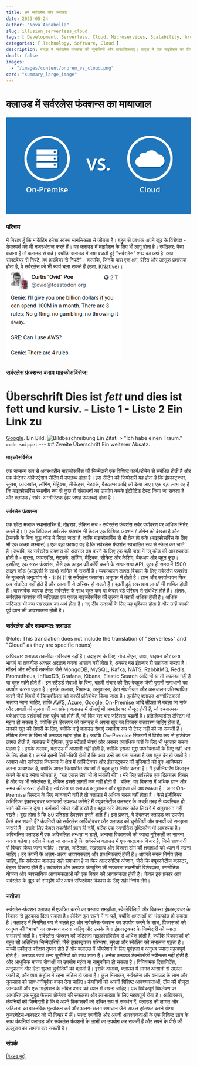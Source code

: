 ```yaml
---
title: भ्रम सर्वरलेस और क्लाउड
date: 2023-05-24
author: "Nova Annabella"
slug: illusion_serverless_cloud
tags: [ Development, Serverless, Cloud, Microservices, Scalability, Architecture, Infrastructure ]
categories: [ Technology, Software, Cloud ]
description: बादल में सर्वरलेस फ़ंक्शंस की चुनौतियों और वास्तविकताएं। बादल में एक माइग्रेशन का विचार करने वाली कंपनियों के लिए मूल्यवान अनुभव।
draft: false
images:
  - "/images/content/onprem_vs_cloud.png"
card: "summary_large_image"
---
```




# क्लाउड में सर्वरलेस फंक्शन्स का मायाजाल

![aws_costs_twitter_1](/images/content/onprem_vs_cloud.png)

### परिचय

मैं निराश हूँ कि मार्केटिंग हमेशा स्वस्थ मानसिकता से जीतता है। बहुत से प्रबंधक अपने खुद के विशेषज्ञ - डेवलपर्स को भी
नजरअंदाज करते हैं। यह क्लाउड में माइग्रेशन के लिए भी लागू होता है। स्पॉइलर: पैसा बचाना है तो क्लाउड से बचें। क्योंकि
क्लाउड में नया बजती हुई "सर्वरलेस" शब्द का अर्थ है: आप सॉफ्टवेयर से निपटें, हम हार्डवेयर से निपटेंगे। हालांकि, जिनके पास
एक क्षम, प्रेरित और उत्सुक प्रशासक होता है, वे सर्वरलेस को भी स्वयं चला सकते हैं (उदा. [KNative](https://knative.dev))।
![aws_costs_twitter_1](/images/content/aws_costs_twitter_1.png)

### सर्वरलेस फ़ंक्शन्स बनाम माइक्रोसर्विसेज:

# Überschrift Dies ist *fett* und dies ist **fett und kursiv**. - Liste 1 - Liste 2 Ein Link zu
[Google](https://www.google.com). Ein Bild: ![Bildbeschreibung](https://via.placeholder.com/150) Ein Zitat: > "Ich
habe einen Traum." `code snippet` --- ## Zweite Überschrift Ein weiterer Absatz.

#### माइक्रोसर्विसेज

एक सामान्य रूप से अवस्थाहीन माइक्रोसर्विस की जिम्मेदारी एक विशिष्ट कार्य/डोमेन से संबंधित होती है और एक कंटेनर
ओर्केस्ट्रेशन सेटिंग में उपलब्ध होता है। इस सेटिंग की जिम्मेदारी यह होता है कि इंफ्रास्ट्रक्चर, सुरक्षा, फायरवॉल,
लॉगिंग, मेट्रिक्स, सीक्रेट्स, नेटवर्क, बैकअप्स आदि को देखा जाए। एक बड़ा लाभ यह है कि माइक्रोसर्विस स्थानीय रूप से कुछ ही
संसाधनों का उपयोग करके इंटीग्रेटेड टेस्ट किया जा सकता है और क्लाउड / सर्वर-अग्नोस्टिक (हर जगह उपलब्ध) होता है।

#### सर्वरलेस फंक्शन्स

एक छोटा मजाक स्थानांतरित है: दोहराव, लेकिन सच - सर्वरलेस फ़ंक्शंस सर्वर पर्यावरण पर अधिक निर्भर करते हैं। :) एक टिपिकल
सर्वरलेस फ़ंक्शंन भी केवल एक विशिष्ट फ़ंक्शंन / डोमेन को देखता है और फ़्रेमवर्क के बिना शुद्ध कोड में लिखा जाता है, ताकि
माइक्रोसर्विस से भी तेज हो सके (माइक्रोसर्विस के लिए भी एक अच्छा अभ्यास)। एक बड़ा फायदा यह है कि सर्वरलेस फंक्शंस
स्वचालित रूप से स्केल कर जाते हैं। तथापि, हर सर्वरलेस फंक्शंस को अंतराल तय करने के लिए एक बड़ी मात्रा में ग्लू कोड की
आवश्यकता होती है - सुरक्षा, फायरवॉल, नेटवर्क, लॉगिंग, मैट्रिक्स, सीक्रेट और कैशिंग, बैकअप और बहुत कुछ। इसलिए, एक सरल
फंक्शंस, जैसे एक फाइल की कॉपी करने के साथ-साथ API, कुछ ही समय में 1500 लाइन कोड (आईएसी के साथ) शामिल हो सकती है।
व्यवस्थापन लागत विकास के लिए सर्वरलेस फंक्शंस के मुकाबले अनुप्रयोग से - 1: N (1 से सर्वरलेस फंक्शंस) अनुपात में होती है।
ज्ञान और कार्यान्वयन फिर अब संघटित नहीं होते हैं और आसानी से अस्थिर हो सकते हैं। बढ़ती हुई रखरखाव लागतें भी शामिल होती
हैं। वास्तविक व्यापक टेस्ट सर्वरलेस के साथ बहुत कम या केवल बड़े परिश्रम से संबंधित होते हैं। अंततः, सर्वरलेस फंक्शंस की
जटिलता एक एकल माइक्रोसर्विस की तुलना में काफी अधिक होती है। अधिक जटिलता भी कम रखरखाव का अर्थ होता है। नए टीम सदस्यों के
लिए यह मुश्किल होता है और उन्हें काफी पूर्व ज्ञान की आवश्यकता होती है।

### सर्वरलेस और सामान्यतः क्लाउड 

(Note: This translation does not include the translation of "Serverless" and "Cloud" as they are specific nouns)

अधिकतर क्लाउड तकनीक नवीनतम नहीं हैं। उदाहरण के लिए, नोड.जेएस, जावा, पाइथन और अन्य भाषाएं या तकनीक अक्सर अद्यतन करना आसान
नहीं होता है, अक्सर बस इंतजार ही सहायता करता है। मॉडर्न और स्टैंडर्ड तकनीक जैसे MongoDB, MySQL, Kafka, NATS, RabbitMQ,
Redis, Prometheus, InfluxDB, Grafana, Kibana, Elastic Search आदि भी या तो उपलब्ध नहीं हैं या बहुत महंगे होते हैं। इन
स्टैंडर्ड सेवाओं के बिना, बाहरी संचार की लिए वेबहुक जैसी पुरानी समाधानों का उपयोग करना पड़ता है। इसके अलावा, नियामक,
अनुपालन, डेटा गोपनीयता और असंचालन प्रतिस्थापित करने जैसे विषयों में क्रियाशीलता को काफी प्रतिबंधित किया जाता है।  इसलिए
क्लाउड अग्नोस्टिकली चलाया जाना चाहिए, ताकि AWS, Azure, Google, On-Premise आदि तीव्रता से बदला जा सके और लागतों की तुलना
की जा सके। क्लाउड में सीमाएं भी आमतौर पर मौजूद होती हैं, जो रचनात्मक वर्कअराउंड प्रशंसकों तक पहुँच को होती हैं, जो फिर
बार बार जटिलता बढ़ाती है। प्रतिक्रियाशील टेस्टिंग भी महंगा हो सकता है, क्योंकि हर डेवलपर को क्लाउड में अपना खुद का विकास
वातावरण चाहिए होता है, उनकी खुद की तैयारी के लिए, क्योंकि कई क्लाउड सेवाएं स्थानीय रूप से टेस्ट नहीं की जा सकती हैं।
लेकिन टेस्ट के बिना भी क्लाउड महंगा होता है। जबकि On-Premise सिस्टमों में विशेष रूप से हार्डवेयर लागत होती है, क्लाउड
में ट्रैफिक, कुछ स्टैंडर्ड सेवाएं और अक्सर एकाधिक करों के लिए भी भुगतान करना पड़ता है। इसके अलावा, क्लाउड में आसानी नहीं
होती है, क्योंकि इसका मुद्दा उपभोक्ताओं के लिए नहीं, धन के लिए होता है। लागतें इतनी छिपी-छिपी होती हैं कि आप उन्हें तब
पता चलता है जब बहुत देर हो जाती है। आवारा और सर्वरलेस विभाजन के क्षेत्र में आर्किटेक्चर और इंफ्रास्ट्रक्चर की बुनियादों
को पुनः आविष्कार करना आवश्यक है, क्योंकि अमल क्रियाशील सेवाओं से बहुत कुछ निर्भर करता है। मैं इंजीनियरिंग डिजाइन करने के
बाद हमेशा सोचता हूं, "यह एकल सेवा भी हो सकती थी"। मेरे लिए सर्वरलेस एक दिलचस्प विचार है और यह भी स्केलेबल है, लेकिन
इससे लागतें कम नहीं होती हैं। बल्कि, यह विकास में अधिक ज्ञान और समय की जरूरत होती है। सर्वरलेस या क्लाउड अनुशासन और
पूर्वज्ञता की आवश्यकता है। अगर On-Premise सिस्टम के लिए जानकारी नहीं है तो क्लाउड में अधिक सरल नहीं होता है। कैसे
इंजीनियर अतिरिक्त इंफ्रास्ट्रक्चर जानकारी उपलब्ध करेंगे? मैं क्यूबरनेटीज क्लस्टर के अच्छी तरह से व्यवस्थित हो जाने की
सलाह दूंगा। कर्मचारी स्केल नहीं करते हैं। बहुत सारे डेवलपर कोड लिखने में अनुशासन नहीं रखते। दुख होता है कि 80 प्रतिशत
डेवलपर इसमें आते हैं। इस प्रकार, ये डेवलपर क्लाउड का उपयोग कैसे कर सकते हैं? कंपनियों को सर्वरलेस आर्किटेक्चर और क्लाउड
की चुनौतियों और प्रभावों को समझना जरूरी है। इसके लिए केवल तकनीकी ज्ञान ही नहीं, बल्कि एक रणनीतिक दृष्टिकोण भी आवश्यक है।
अविचलित क्लाउड में एक अविचलित अन्धता न डालें, अन्यथा विकासकों को ज्यादा मुश्किलों का सामना करना पड़ेगा। संक्षेप में कहा
जा सकता है कि सर्वरलेस क्लाउड में एक वादात्मक विचार है, जिसे सावधानी से विचार किया जाना चाहिए। लागत, जटिलता, रखरखाव और
विकास टीम की क्षमताओं को ध्यान में रखना चाहिए। हर कंपनी के अलग-अलग आवश्यकताएं और प्राथमिकताएं होती हैं। आपको सबल निर्णय
लेना चाहिए, कि सर्वरलेस क्लाउड सही समाधान है या फिर अल्टरनेटिव ओप्शन, जैसे कि क्यूबरनेटीज क्लस्टर, बेहतर विकल्प होते
हैं। सर्वरलेस और क्लाउड कंप्यूटिंग की सफलता तकनीकी विशेषज्ञता, रणनीतिक योजना और व्यवसायिक आवश्यकताओं की एक मिश्रण की
आवश्यकता होती है। केवल इस प्रकार आप सर्वरलेस के झूठ को समझेंगे और अपने सॉफ्टवेयर विकास के लिए सही निर्णय लेंगे।

### नतीजा

सर्वरलेस-फंक्शन क्लाउड में एकत्रित करने का प्रस्ताव समझौता, स्केलेबिलिटी और विकस्त इंफ्रास्ट्रक्चर के विकास से छुटकारा
दिला सकता है। लेकिन इस सपने में ना पड़ें, क्योंकि क्षमताओं का भंडाफोड़ हो सकता है। क्लाउड में नियमित रुप से चलते हुए और
सर्वरलेस-फंक्शन का उपयोग करने के साथ, विकासकों को अनुभव की "भाषा" का अध्ययन करना चाहिए और उसके बिना इंफ्रास्ट्रक्चर के
जिम्मेदारी को ज्यादा संभालनी होती है। सर्वरलेस-फंक्शन की जटिलता माइक्रोसर्विसेज से अधिक होती है, क्योंकि विकासकों को
बहुत सी अतिरिक्त जिम्मेदारियों, जैसे इंफ्रास्ट्रक्चर परिभाषा, सुरक्षा और स्केलिंग को संभालना पड़ता है। सच्ची एकीकृत
परीक्षण दुष्कर होते हैं और क्लाउड में ऑपरेशन के लिए पूर्वज्ञता व अनुभव ज्यादा महत्वपूर्ण होते हैं। क्लाउड स्वयं अन्य
चुनौतियों को साथ लाता है। अनेक क्लाउड टेक्‍नोलॉजी नवीनतम नहीं होती हैं और आधुनिक मानक सेवाओं का उपयोग महंगा या नामुमकिन
हो सकता है। विनियामक दिशानिर्देश, अनुपालन और डेटा सुरक्षा चुनौतियों को बढ़ाती हैं। इसके अलावा, क्लाउड में लागत आसानी से
उछाल जाती है, और व्यय कंट्रोल में रहना जटिल हो जाता है। कुल मिलाकर, सर्वरलेस और क्लाउड के लाभ और नुकसान को सावधानीपूर्वक
वजन देना चाहिए। कंपनियों को अपनी विशिष्ट आवश्यकताओं, टीम की मौजूदा जानकारी और एक माइग्रेशन के लंबित प्रभाव को ध्यान में
रखना चाहिए। एक विवेकपूर्ण विश्लेषण पर आधारित एक सुदृढ़ फैसला प्रोजेक्ट की सफलता और लाभप्रदता के लिए महत्वपूर्ण होता है।
आखिरकार, कंपनियों की जिम्मेदारी है कि वे अपने विकासकों को उचित रूप से समर्थन दें, क्लाउड की लागत और जटिलता का वास्तविक
मूल्यांकन करें और अलग-अलग समाधान जैसे सफल ट्रांसफर करने योग्य कुबरनेटेस-क्लस्टर को भी विचार में लें। स्पष्ट रणनीति और
अपनी आवश्यकताओं के एक विशिष्ट ज्ञान के साथ कंपनियां क्लाउड और सर्वरलेस फंक्शनों के लाभों का उपयोग कर सकती हैं और सपने के
पीछे की इल्लूजन का सामना कर सकती हैं।

### संपर्क

[गिटहब मुद्दों](https://github.com/NovaAnnabella/the_unspoken/issues/new/choose).
